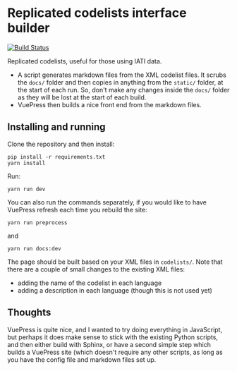 # Replicated codelists interface builder

[![Build Status](https://travis-ci.com/codeforIATI/codelists.svg?branch=master)](https://travis-ci.com/codeforIATI/codelists)

Replicated codelists, useful for those using IATI data.

* A script generates markdown files from the XML codelist files. It scrubs the `docs/` folder and then copies in anything from the `static/` folder, at the start of each run. So, don't make any changes inside the `docs/` folder as they will be lost at the start of each build.
* VuePress then builds a nice front end from the markdown files.

## Installing and running

Clone the repository and then install:
```
pip install -r requirements.txt
yarn install
```

Run:

```
yarn run dev
```

You can also run the commands separately, if you would like to have VuePress refresh each time you rebuild the site:

```
yarn run preprocess
```

and

```
yarn run docs:dev
```

The page should be built based on your XML files in `codelists/`. Note that there are a couple of small changes to the existing XML files:

* adding the name of the codelist in each language
* adding a description in each language (though this is not used yet)

## Thoughts

VuePress is quite nice, and I wanted to try doing everything in JavaScript, but perhaps it does make sense to stick with the existing Python scripts, and then either build with Sphinx, or have a second simple step which builds a VuePress site (which doesn't require any other scripts, as long as you have the config file and markdown files set up. 
